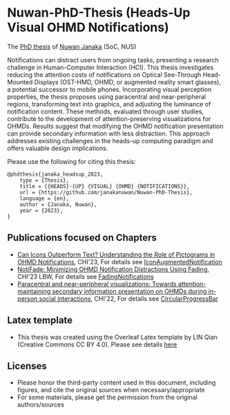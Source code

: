 # Nuwan-PhD-Thesis (Heads-Up Visual OHMD Notifications)
The [PhD thesis](NuwanJanakaNPK_PhD_Thesis.pdf) of [Nuwan Janaka](https://scholar.google.com.sg/citations?user=yTCup0EAAAAJ&hl=en) (SoC, NUS)

Notifications can distract users from ongoing tasks, presenting a research challenge in Human-Computer Interaction (HCI). This thesis investigates reducing the attention costs of notifications on Optical See-Through Head-Mounted Displays (OST-HMD, OHMD, or augmented reality smart glasses), a potential successor to mobile phones. Incorporating visual perception properties, the thesis proposes using paracentral and near-peripheral regions, transforming text into graphics, and adjusting the luminance of notification content. These methods, evaluated through user studies, contribute to the development of attention-preserving visualizations for OHMDs. Results suggest that modifying the OHMD notification presentation can provide secondary information with less distraction. This approach addresses existing challenges in the heads-up computing paradigm and offers valuable design implications.

Please use the following for citing this thesis:
```
@phdthesis{janaka_headsup_2023,
	type = {Thesis},
	title = {{HEADS}-{UP} {VISUAL} {OHMD} {NOTIFICATIONS}},
	url = {https://github.com/janakanuwan/Nuwan-PhD-Thesis},
	language = {en},
	author = {Janaka, Nuwan},
	year = {2023},
}
```


## Publications focused on Chapters
- [Can Icons Outperform Text? Understanding the Role of Pictograms in OHMD Notifications](https://doi.org/10.1145/3544548.3580891), CHI'23, For details see [IconAugmentedNotification](https://github.com/NUS-HCILab/IconAugmentedNotification)
- [NotiFade: Minimizing OHMD Notification Distractions Using Fading](https://doi.org/10.1145/3544549.3585784), CHI'23 LBW, For details see [FadingNotifications](https://github.com/NUS-HCILab/FadingNotifications)
- [Paracentral and near-peripheral visualizations: Towards attention-maintaining secondary information presentation on OHMDs during in-person social interactions](https://doi.org/10.1145/3491102.3502127),  CHI'22,  For details see [CircularProgressBar](https://github.com/NUS-HCILab/CircularProgressBar)

## Latex template
- This thesis was created using the Overleaf Latex template by LIN Qian (Creative Commons CC BY 4.0). Please see details [here](https://www.overleaf.com/latex/templates/thesis-template-of-the-national-university-of-singapore-nus/dvbzfzmxsbyf)

## Licenses
- Please honor the third-party content used in this document, including figures, and cite the original sources when necessary/appropriate
- For some materials, please get the permission from the original authors/sources
